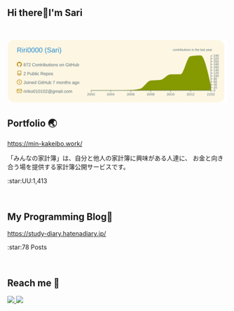 ## Hi there:raised_hands:I'm Sari
<br>

[![](https://raw.githubusercontent.com/Riri0000/Riri0000/main/profile-summary-card-output/solarized/0-profile-details.svg)](https://github.com/vn7n24fzkq/github-profile-summary-cards)
<br>

## Portfolio :earth_asia:
https://min-kakeibo.work/
<p>「みんなの家計簿」は、自分と他人の家計簿に興味がある人達に、
お金と向き合う場を提供する家計簿公開サービスです。</p>
<p>:star:UU:1,413</p>
<br>

## My Programming Blog:blue_book:
https://study-diary.hatenadiary.jp/
<p>:star:78 Posts</p>
<br>

## Reach me :sunflower:
  <a href="http://twitter.com/ririko63279">
    <img height="20" src="https://img.shields.io/twitter/follow/ririko63279?label=Twitter&logo=twitter&style=flat" />
  </a>

 <a href="http://qiita.com/riri34566">
    <img height="20" src="https://qiita-badge.apiapi.app/s/riri34566/posts.svg" />
 </a>
